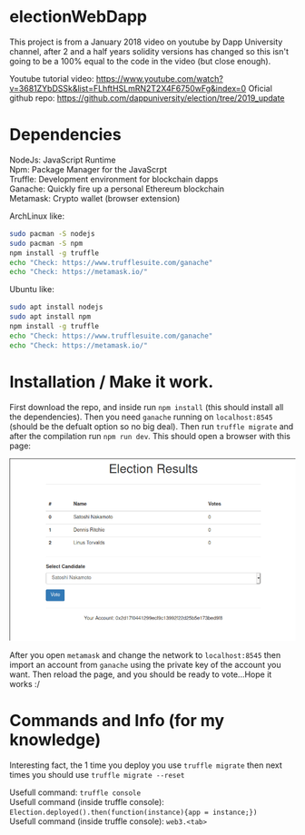 # electionWebDapp

This project is from a January 2018 video on youtube by Dapp University channel, after 2 and a half years solidity versions has changed so this isn't going to be a 100% equal to the code in the video (but close enough).

Youtube tutorial video: https://www.youtube.com/watch?v=3681ZYbDSSk&list=FLhftHSLmRN2T2X4F6750wFg&index=0
Oficial github repo: https://github.com/dappuniversity/election/tree/2019_update


# Dependencies

NodeJs: JavaScript Runtime  
Npm: Package Manager for the JavaScrpt  
Truffle: Development environment for blockchain dapps  
Ganache: Quickly fire up a personal Ethereum blockchain  
Metamask: Crypto wallet (browser extension)  

ArchLinux like:
```bash
sudo pacman -S nodejs
sudo pacman -S npm 
npm install -g truffle
echo "Check: https://www.trufflesuite.com/ganache"
echo "Check: https://metamask.io/"
```

Ubuntu like:
```bash
sudo apt install nodejs 
sudo apt install npm 
npm install -g truffle
echo "Check: https://www.trufflesuite.com/ganache"
echo "Check: https://metamask.io/"
```


# Installation / Make it work.

First download the repo, and inside run `npm install` (this should install all the dependencies). Then you need `ganache` running on `localhost:8545` (should be the defualt option so no big deal). Then run `truffle migrate` and after the compilation run `npm run dev`.  This should open a browser with this page:

![Home Page](https://github.com/FORGIS98/electionWebDapp/blob/master/pics/ElectionResults.png)

After you open `metamask` and change the network to `localhost:8545` then import an account from `ganache` using the private key of the account you want. Then reload the page, and you should be ready to vote...Hope it works :/


# Commands and Info (for my knowledge)

Interesting fact, the 1 time you deploy you use `truffle migrate` then next times you should use `truffle migrate --reset`

Usefull command: `truffle console`  
Usefull command (inside truffle console): `Election.deployed().then(function(instance){app = instance;})`  
Usefull command (inside truffle console): `web3.<tab>`  
